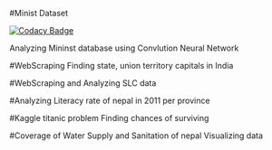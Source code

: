 #Minist Dataset

[![Codacy Badge](https://api.codacy.com/project/badge/Grade/569d36fe8c164540abe5f6f155b74a61)](https://app.codacy.com/app/milan400/Data-Science?utm_source=github.com&utm_medium=referral&utm_content=milan400/Data-Science&utm_campaign=Badge_Grade_Dashboard)

Analyzing Mininst database using Convlution Neural Network

#WebScraping
Finding state, union territory capitals in India

#WebScraping and Analyzing SLC data

#Analyzing Literacy rate of nepal in 2011 per province

#Kaggle titanic problem
Finding chances of surviving

#Coverage of Water Supply and Sanitation of nepal
Visualizing data
